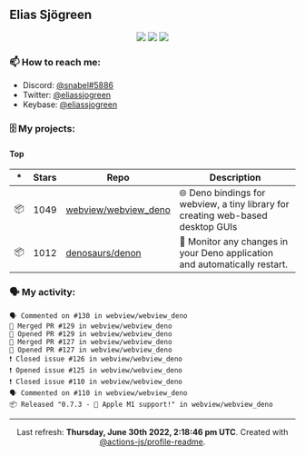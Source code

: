 ## Elias Sjögreen

<p align="center">
  <img src="https://img.shields.io/badge/🎂-dec. 2003-success" />
  <img src="https://img.shields.io/badge/🌎-Stockholm-informational" />
  <img src="https://img.shields.io/badge/👦-He/Him-informational" />
</p>

### 📫 How to reach me:

- Discord: [@snabel#5886](https://discord.com/users/267978757799673866)
- Twitter: [@eliassjogreen](https://twitter.com/eliassjogreen)
- Keybase: [@eliassjogreen](https://keybase.io/eliassjogreen)

### 🗄 My projects:

#### Top
|*|Stars|Repo|Description|
|---|---|---|---|
| 📦 | 1049 | [webview/webview_deno](https://github.com/webview/webview_deno) | 🌐 Deno bindings for webview, a tiny library for creating web-based desktop GUIs |
| 📦 | 1012 | [denosaurs/denon](https://github.com/denosaurs/denon) | 👀 Monitor any changes in your Deno application and automatically restart. |

### 🗣 My activity:

```
🗣 Commented on #130 in webview/webview_deno
🎉 Merged PR #129 in webview/webview_deno
💪 Opened PR #129 in webview/webview_deno
🎉 Merged PR #127 in webview/webview_deno
💪 Opened PR #127 in webview/webview_deno
❗️ Closed issue #126 in webview/webview_deno
❗️ Opened issue #125 in webview/webview_deno
❗️ Closed issue #110 in webview/webview_deno
🗣 Commented on #110 in webview/webview_deno
📦 Released "0.7.3 - 🍎 Apple M1 support!" in webview/webview_deno
```

------------
<p align="center">Last refresh: <b>Thursday, June 30th 2022, 2:18:46 pm UTC</b>. Created with <a href=https://github.com/marketplace/actions/profile-readme>@actions-js/profile-readme</a>.</p>
